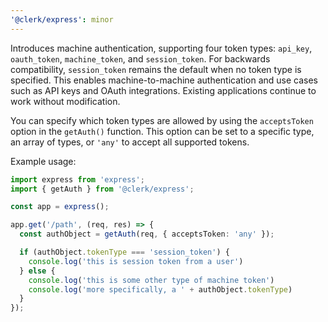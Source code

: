 ```yaml
---
'@clerk/express': minor
---
```


Introduces machine authentication, supporting four token types: `api_key`, `oauth_token`, `machine_token`, and `session_token`. For backwards compatibility, `session_token` remains the default when no token type is specified. This enables machine-to-machine authentication and use cases such as API keys and OAuth integrations. Existing applications continue to work without modification.

You can specify which token types are allowed by using the `acceptsToken` option in the `getAuth()` function. This option can be set to a specific type, an array of types, or `'any'` to accept all supported tokens.

Example usage:

```ts
import express from 'express';
import { getAuth } from '@clerk/express';

const app = express();

app.get('/path', (req, res) => {
  const authObject = getAuth(req, { acceptsToken: 'any' });

  if (authObject.tokenType === 'session_token') {
    console.log('this is session token from a user')
  } else {
    console.log('this is some other type of machine token')
    console.log('more specifically, a ' + authObject.tokenType)
  }
});
```